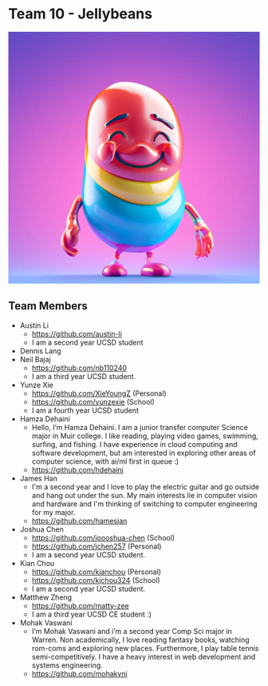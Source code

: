 # Team 10 - Jellybeans

![logo](https://raw.githubusercontent.com/cse110-sp23-group10/cse110-sp23-group10/main/admin/branding/logo.jpg)

## Team Members

- Austin Li
  - <https://github.com/austin-li>
  - I am a second year UCSD student
- Dennis Lang
- Neil Bajaj
  - <https://github.com/nb110240>
  - I am a third year UCSD student.
- Yunze Xie
  - <https://github.com/XieYoungZ> (Personal)
  - <https://github.com/yunzexie> (School)
  - I am a fourth year UCSD student 
- Hamza Dehaini
  - Hello, I’m Hamza Dehaini. I am a junior transfer computer Science major in Muir college. I like reading, playing video games, swimming, surfing, and fishing. I have experience in cloud computing and software development, but am interested in exploring other areas of computer science, with ai/ml first in queue :)
  - <https://github.com/hdehaini>
- James Han
  - I'm a second year and I love to play the electric guitar and go outside and hang out under the sun. My main interests lie in computer vision and hardware and I'm thinking of switching to computer engineering for my major.
  - <https://github.com/hamesjan>
- Joshua Chen
  - <https://github.com/joooshua-chen> (School)
  - <https://github.com/jchen257> (Personal)
  - I am a second year UCSD student.
- Kian Chou
  - https://github.com/kianchou (Personal)
  - <https://github.com/kjchou324> (School)
  - I am a second year UCSD student.
- Matthew Zheng
  - <https://github.com/matty-zee>
  - I am a third year UCSD CE student :) 
- Mohak Vaswani
  - I’m Mohak Vaswani and i’m a second year Comp Sci major in Warren. Non academically, I love reading fantasy books, watching rom-coms and exploring new places. Furthermore, I play table tennis semi-competitively. I have a heavy interest in web development and systems engineering.
  - <https://github.com/mohakvni>
